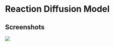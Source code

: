 # Reaction Diffusion Model

## Screenshots
<img src="https://github.com/Datavorous/ReactionDiffusion/blob/main/demo.gif?raw=true">

